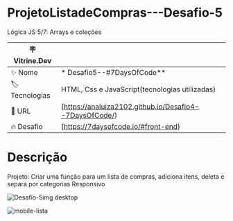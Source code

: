 # ProjetoListadeCompras---Desafio-5
Lógica JS 5/7: Arrays e coleções


| :placard: Vitrine.Dev |     |
| -------------  | --- |
| :sparkles: Nome        | * Desafio5--#7DaysOfCode**
| :label: Tecnologias | HTML, Css e JavaScript(tecnologias utilizadas)
| :rocket: URL         |[https://analuiza2102.github.io/Desafio4--7DaysOfCode/)
| :fire: Desafio     |[https://7daysofcode.io/#front-end)

# Descrição

Projeto: Criar uma função para um lista de compras, adiciona itens, deleta e separa por categorias
Responsivo




![Desafio-5img desktop](https://user-images.githubusercontent.com/103043108/232462620-04258784-82b4-42f6-ae3f-58b2134ccb39.png#vitrinedev)

![mobile-lista](https://user-images.githubusercontent.com/103043108/232462716-b511a4ee-6769-4221-97ae-11657e5706ca.png#vitrinedev)

